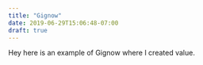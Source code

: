 ```yaml
---
title: "Gignow"
date: 2019-06-29T15:06:48-07:00
draft: true
---
```


Hey here is an example of Gignow where I created value.
